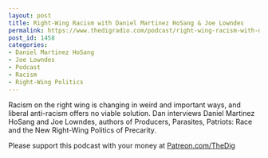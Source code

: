 ```yaml
---
layout: post
title: Right-Wing Racism with Daniel Martinez HoSang & Joe Lowndes
permalink: https://www.thedigradio.com/podcast/right-wing-racism-with-daniel-martinez-hosang-joe-lowndes/index.html
post_id: 1458
categories: 
- Daniel Martinez HoSang
- Joe Lowndes
- Podcast
- Racism
- Right-Wing Politics
---
```


Racism on the right wing is changing in weird and important ways, and liberal anti-racism offers no viable solution. Dan interviews Daniel Martinez HoSang and Joe Lowndes, authors of 
Producers, Parasites, Patriots: Race and the New Right-Wing Politics of Precarity.

Please support this podcast with your money at 
[Patreon.com/TheDig](http://Patreon.com/TheDig)